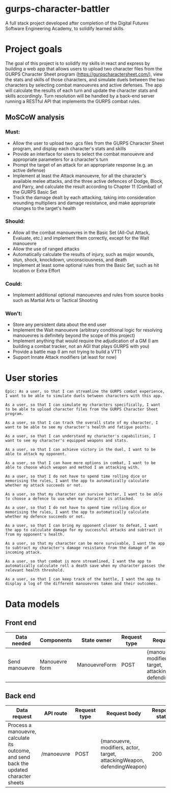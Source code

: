 # gurps-character-battler
A full stack project developed after completion of the Digital Futures Software Engineering Academy, to solidify learned skills.

# Project goals
The goal of this project is to solidify my skills in react and express by building a web app that allows users to upload two character files from the GURPS Character Sheet program (https://gurpscharactersheet.com/), view the stats and skills of those characters, and simulate duels between the two characters by selecting combat manouevres and active defenses. The app will calculate the results of each turn and update the character stats and skills accordingly. Turn resolution will be handled by a back-end server running a RESTful API that implements the GURPS combat rules.

## MoSCoW analysis

### Must:
- Allow the user to upload two .gcs files from the GURPS Character Sheet program, and display each character's stats and skills
- Provide an interface for users to select the combat manouevre and appropriate parameters for a character's turn
- Prompt the target of an attack for an appropriate response (e.g. an active defense) 
- Implement at least the Attack manouevre, for all the character's available melee attacks, and the three active defences of Dodge, Block, and Parry, and calculate the result according to Chapter 11 (Combat) of the GURPS Basic Set
- Track the damage dealt by each attacking, taking into consideration wounding multipliers and damage resistance, and make appropriate changes to the target's health
### Should:
- Allow all the combat manouevres in the Basic Set (All-Out Attack, Evaluate, etc.) and implement them correctly, except for the Wait manouevre
- Allow the use of ranged attacks
- Automatically calculate the results of injury, such as major wounds, stun, shock, knockdown, unconsciousness, and death
- Implement at least some optional rules from the Basic Set, such as hit location or Extra Effort
### Could:
- Implement additional optional manouevres and rules from source books such as Martial Arts or Tactical Shooting
### Won't:
- Store any persistent data about the end user
- Implement the Wait manouevre (arbitrary conditional logic for resolving manouevres is definitely beyond the scope of this project)
- Implement anything that would require the adjudication of a GM (I am building a combat tracker, not an AGI that plays GURPS with you)
- Provide a battle map (I am not trying to build a VTT)
- Support Innate Attack modifiers (at least for now)

# User stories
```
Epic: As a user, so that I can streamline the GURPS combat experience, I want to be able to simulate duels between characters with this app.

As a user, so that I can simulate my characters specifically, I want to be able to upload character files from the GURPS Character Sheet program.

As a user, so that I can track the overall state of my character, I want to be able to see my character's health and fatigue points.

As a user, so that I can understand my character's capabilities, I want to see my character's equipped weapons and stats.

As a user, so that I can achieve victory in the duel, I want to be able to attack my opponent.

As a user, so that I can have more options in combat, I want to be able to choose which weapon and method I am attacking with.

As a user, so that I do not have to spend time rolling dice or memorising the rules, I want the app to automatically calculate whether my attack succeeds or not.

As a user, so that my character can survive better, I want to be able to choose a defence to use when my character is attacked.

As a user, so that I do not have to spend time rolling dice or memorising the rules, I want the app to automatically calculate whether my defence succeeds or not.

As a user, so that I can bring my opponent closer to defeat, I want the app to calculate damage for my successful attacks and subtract it from my opponent's health.

As a user, so that my character can be more survivable, I want the app to subtract my character's damage resistance from the damage of an incoming attack.

As a user, so that combat is more streamlined, I want the app to automatically calculate roll a death save when my character passes the relevant health threshold.

As a user, so that I can keep track of the battle, I want the app to display a log of the different manouevres taken and their outcomes.
```

Data models
===============
## Front end
| Data needed    | Components     | State owner   | Request type | Request body                                                            | Request URL |
| -------------- | -------------- | ------------- | ------------ | ----------------------------------------------------------------------- | ----------- |
| Send manouevre | Manouevre form | ManouevreForm | POST         | {manouevre, modifiers, actor, target, attackingWeapon, defendingWeapon} | /manoeuvre  |

## Back end
| Data request                                                                           | API route  | Request type | Request body                                                            | Response status | Response data                                      |
| -------------------------------------------------------------------------------------- | ---------- | ------------ | ----------------------------------------------------------------------- | --------------- | -------------------------------------------------- |
| Process a manouevre, calculate its outcome, and send back the updated character sheets | /manoeuvre | POST         | {manouevre, modifiers, actor, target, attackingWeapon, defendingWeapon} | 200             | {defenceNeeded, modifiers, actor, target, logText} |